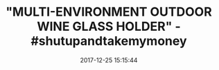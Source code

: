 ---
title: '"MULTI-ENVIRONMENT OUTDOOR WINE GLASS HOLDER" - #shutupandtakemymoney'
name: >-
  Outdoor Wine Glass Holder Christmas Gift by Bella D’Vine – 3 Attachments
  include Lawn Wine Stake For Picnics, Base For Boats and Hot Tubs, Strap For
  Patio Chairs – Purple
date: '2017-12-25 15:15:44'
buy_now: >-
  https://www.amazon.com/Outdoor-Glass-Holder-Christmas-Bella/dp/B00RSJ46YC?psc=1&SubscriptionId=AKIAIA5RBQIWQVTCUEUQ&tag=coldcutdeals-20&linkCode=xm2&camp=2025&creative=165953&creativeASIN=B00RSJ46YC
description_markdown: >+
  Outdoor Wine Glass Holder Christmas Gift by Bella D’Vine – 3 Attachments
  include Lawn Wine Stake For Picnics, Base For Boats and Hot Tubs, Strap For
  Patio Chairs – Purple

    - GREAT GIFT FOR HER: Bella D'Vine is a one of a kind wine glass holder and is the essential wine accessory for every wine lover that has everything

    - VERSATILE & UNIQUE: Now you can finally enjoy eating, reading, or concert viewing without the need to hold the wine glass in your lap or set on the ground. Lots of fun conversations about where you got it

    - 3 ATTACHMENTS INCLUDED: Use the lawn stake for picnics and outdoor concerts or even at the beach. The strap attachment is your concert chairs best friend and will adjust to many sizes of chairs and even deck railing. The suction base is a favorite for boaters, hot tubs & RV enthusiasts. Fits compactly in a mesh bag that easily fits into your pocket or purse

    - PATENTED TECHNOLOGY: 2 unique prongs inside help gently secure your stemware like magic to prevent accidental spills and broken glasses. Watch the video to see it in action

    - QUALITY GUARANTEED: Made with high quality injection molded ABS materials for many years of use. Made in USA makes a fun Christmas gift and stocking stuffer this holiday season

tweet_id_str: '945312108044013568'
price: $19.99
you_save: ''
asin: B00RSJ46YC
image: 'https://images-na.ssl-images-amazon.com/images/I/41JHsGd0aBL.jpg'

---